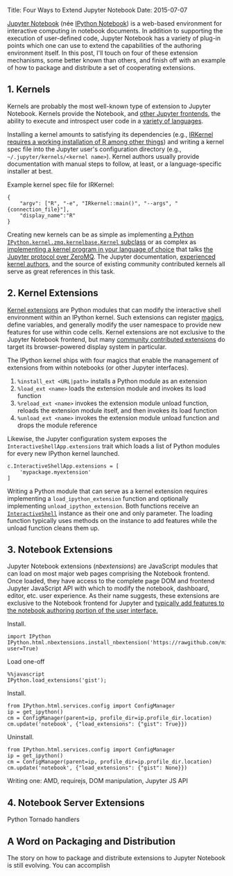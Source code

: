 Title: Four Ways to Extend Jupyter Notebook
Date: 2015-07-07

[Jupyter Notebook](https://try.jupyter.org/) (n&#233;e [IPython Notebook](http://ipython.org)) is a web-based environment for interactive computing in notebook documents. In addition to supporting the execution of user-defined code, Jupyter Notebook has a variety of plug-in points which one can use to extend the capabilities of the authoring environment itself. In this post, I'll touch on four of these extension mechanisms, some better known than others, and finish off with an example of how to package and distribute a set of cooperating extensions.

## 1. Kernels

Kernels are probably the most well-known type of extension to Jupyter Notebook. Kernels provide the Notebook, and [other Jupyter frontends](https://github.com/jupyter/qtconsole), the ability to execute and introspect user code in a [variety of languages](https://github.com/ipython/ipython/wiki/IPython%20kernels%20for%20other%20languages).

Installing a kernel amounts to satisfying its dependencies (e.g., [IRKernel requires a working installation of R among other things](https://github.com/IRkernel/IRkernel/blob/master/README.md)) and writing a kernel spec file into the Jupyter user's configuration directory (e.g., `~/.jupyter/kernels/<kernel name>`). Kernel authors usually provide documentation with manual steps to follow, at least, or a language-specific installer at best.

Example kernel spec file for IRKernel:
```
{
    "argv": ["R", "-e", "IRkernel::main()", "--args", "{connection_file}"],
    "display_name":"R"
}                                                                                       
``` 

Creating new kernels can be as simple as implementing [a Python `IPython.kernel.zmq.kernelbase.Kernel` subclass](http://ipython.org/ipython-doc/dev/development/wrapperkernels.html) or as complex as [implementing a kernel program in your language of choice](http://ipython.org/ipython-doc/dev/development/kernels.html) that talks [the Jupyter protocol over ZeroMQ](http://ipython.org/ipython-doc/dev/development/messaging.html). The Jupyter documentation, [experienced kernel authors](http://andrew.gibiansky.com/blog/ipython/ipython-kernels/), and the source of existing community contributed kernels all serve as great references in this task. 

## 2. Kernel Extensions

[Kernel extensions](http://ipython.org/ipython-doc/dev/config/extensions/index.html) are Python modules that can modify the interactive shell environment within an IPython kernel. Such extensions can register [magics](https://ipython.org/ipython-doc/3/interactive/tutorial.html#magic-functions), define variables, and generally modify the user namespace to provide new features for use within code cells. Kernel extensions are not exclusive to the Jupyter Notebook frontend, but many [community contributed extensions](https://github.com/ipython/ipython/wiki/Extensions-Index) do target its browser-powered display system in particular.

The IPython kernel ships with four magics that enable the management of extensions from within notebooks (or other Jupyter interfaces).

1. `%install_ext <URL|path>` installs a Python module as an extension 
2. `%load_ext <name>` loads the extension module and invokes its load function
3. `%reload_ext <name>` invokes the extension module unload function, reloads the extension module itself, and then invokes its load function 
4. `%unload_ext <name>` invokes the extension module unload function and drops the module reference

Likewise, the Jupyter configuration system exposes the `InteractiveShellApp.extensions` trait which loads a list of Python modules for every new IPython kernel launched.

```
c.InteractiveShellApp.extensions = [
    'mypackage.myextension'
]
```

Writing a Python module that can serve as a kernel extension requires implementing a `load_ipython_extension` function and optionally implementing `unload_ipython_extension`. Both functions receive an [`InteractiveShell`]() instance as their one and only parameter. The loading function typically uses methods on the instance to add features while the unload function cleans them up.

## 3. Notebook Extensions

Jupyter Notebook extensions (*nbextensions*) are JavaScript modules that can load on most major web pages comprising the Notebook frontend. Once loaded, they have access to the complete page DOM and frontend Jupyter JavaScript API with which to modify the notebook, dashboard, editor, etc. user experience. As their name suggests, these extensions are exclusive to the Notebook frontend for Jupyter and [typically add features to the notebook authoring portion of the user interface.](https://github.com/ipython-contrib/IPython-notebook-extensions/wiki/Home_3x)

Install.


```
import IPython
IPython.html.nbextensions.install_nbextension('https://rawgithub.com/minrk/ipython_extensions/master/nbextensions/gist.js', user=True)
```

Load one-off

```
%%javascript
IPython.load_extensions('gist');
```

Install.

```
from IPython.html.services.config import ConfigManager
ip = get_ipython()
cm = ConfigManager(parent=ip, profile_dir=ip.profile_dir.location)
cm.update('notebook', {"load_extensions": {"gist": True}})
```

Uninstall.

```
from IPython.html.services.config import ConfigManager
ip = get_ipython()
cm = ConfigManager(parent=ip, profile_dir=ip.profile_dir.location)
cm.update('notebook', {"load_extensions": {"gist": None}})
```

Writing one: AMD, requirejs, DOM manipulation, Jupyter JS API


## 4. Notebook Server Extensions

Python Tornado handlers

## A Word on Packaging and Distribution

The story on how to package and distribute extensions to Jupyter Notebook is still evolving. You can accomplish 